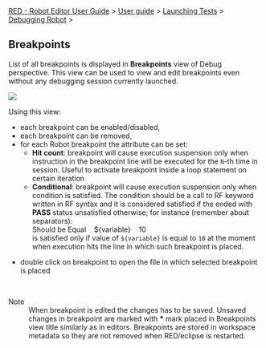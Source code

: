 <html>
<head>
<link href="PLUGINS_ROOT/org.robotframework.ide.eclipse.main.plugin.doc.user/help/style.css" rel="stylesheet" type="text/css"/>
</head>
<body>
<a href="/help/..\..\..\..\index.html">RED - Robot Editor User Guide</a> &gt; <a href="/help/..\..\..\user_guide.html">User guide</a> &gt; <a href="/help/..\..\..\launching.html">Launching Tests</a> &gt; <a href="/help/..\..\debug.html">Debugging Robot</a> &gt; 
	<h2>Breakpoints</h2>
<p>List of all breakpoints is displayed in <b>Breakpoints</b> view of Debug perspective.
	This view can be used to view and edit breakpoints even without any debugging session currently launched.
	</p>
<img src="images/debug_breakpoints.png"/>
<p>Using this view:
	</p>
<ul>
<li>each breakpoint can be enabled/disabled,
	    </li>
<li>each breakpoint can be removed,
	    </li>
<li>for each Robot breakpoint the attribute can be set:
			<ul>
<li><b>Hit count</b>: breakpoint will cause execution suspension only when instruction in the
				breakpoint line will be executed for the <code>N</code>-th time in session. 
				Useful to activate breakpoint inside a loop statement on certain iteration
				</li>
<li><b>Conditional</b>: breakpoint will cause execution suspension only when condition is satisfied.
	    		The condition should be a call to RF keyword written in RF syntax and it is considered satisfied if the
	    		ended with <b>PASS</b> status unsatisfied otherwise; for instance (remember about separators): 
	    		<div class="code">Should be Equal&nbsp;&nbsp;&nbsp;&nbsp;${variable}&nbsp;&nbsp;&nbsp;&nbsp;10
	    		</div> 
	    		is satisfied only if value of <code>${variable}</code> is equal to <code>10</code> at the moment
	    		when execution hits the line in which such breakpoint is placed.
	    		</li>
</ul><p></p>
</li>
<li>double click on breakpoint to open the file in which selected breakpoint is placed
	    </li>
</ul>
<br/>
<dl class="note">
<dt>Note</dt>
<dd>When breakpoint is edited the changes has to be saved. Unsaved changes in breakpoint are marked with 
	   <b>*</b> mark placed in Breakpoints view title similarly as in editors. Breakpoints are stored in workspace 
	   metadata so they are not removed when RED/eclipse is restarted.
	   </dd>
</dl>
</body>
</html>